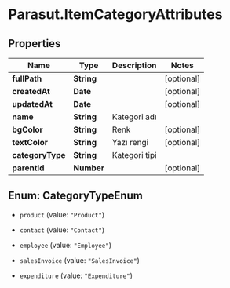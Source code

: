 # Parasut.ItemCategoryAttributes

## Properties
Name | Type | Description | Notes
------------ | ------------- | ------------- | -------------
**fullPath** | **String** |  | [optional] 
**createdAt** | **Date** |  | [optional] 
**updatedAt** | **Date** |  | [optional] 
**name** | **String** | Kategori adı | 
**bgColor** | **String** | Renk | [optional] 
**textColor** | **String** | Yazı rengi | [optional] 
**categoryType** | **String** | Kategori tipi | 
**parentId** | **Number** |  | [optional] 


<a name="CategoryTypeEnum"></a>
## Enum: CategoryTypeEnum


* `product` (value: `"Product"`)

* `contact` (value: `"Contact"`)

* `employee` (value: `"Employee"`)

* `salesInvoice` (value: `"SalesInvoice"`)

* `expenditure` (value: `"Expenditure"`)




